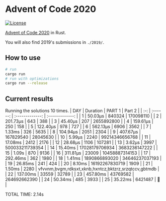 # Advent of Code 2020

[![License](https://img.shields.io/badge/License-BSD%202--Clause-orange.svg)](https://opensource.org/licenses/BSD-2-Clause)

[Advent of Code 2020](https://adventofcode.com/2020) in Rust.

You will also find 2019's submissions in `./2019/`.

## How to use

```bash
# run
cargo run
# run with optimizations
cargo run --release
```

## Current results

Running the solutions 10 times.
| DAY | Duration |      PART 1     |      Part 2     |
| :-: | :------: | :-------------: | :-------------: |
| 1   | 50.03µs  | 840324          | 170098110       |
| 2   | 201.73µs | 643             | 388             |
| 3   | 45.40µs  | 207             | 2655892800      |
| 4   | 159.61µs | 250             | 158             |
| 5   | 122.40µs | 978             | 727             |
| 6   | 562.13µs | 6906            | 3562            |
| 7   | 1.33ms   | 326             | 5635            |
| 8   | 104.94µs | 2051            | 2304            |
| 9   | 407.67µs | 167829540       | 28045630        |
| 10  | 5.99µs   | 2240            | 99214346656768  |
| 11  | 17.08ms  | 2412            | 2176            |
| 12  | 28.68µs  | 1106            | 107281          |
| 13  | 3.62µs   | 3997            | 500033211739354 |
| 14  | 15.40ms  | 17028179706934  | 3683236147222   |
| 15  | 1.09s    | 870             | 9136            |
| 16  | 311.81µs | 23009           | 10458887314153  |
| 17  | 292.46ms | 362             | 1980            |
| 18  | 1.41ms   | 1890866893020   | 34646237037193  |
| 19  | 26.85ms  | 241             | 424             |
| 20  | 8.10ms   | 16192267830719  | 1909            |
| 21  | 1.50ms   | 2280            | vfvvnm,bvgm,rdksxt,xknb,hxntcz,bktzrz,srzqtccv,gbtmdb |
| 22  | 137.00ms | 33559           | 32789           |
| 23  | 457.80ms | 43769582        | 264692662390    |
| 24  | 50.34ms  | 485             | 3933            |
| 25  | 35.22ms  | 6421487         | 🌟               |

TOTAL TIME: 2.14s
